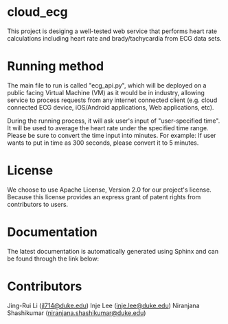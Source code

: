 # cloud_ecg
This project is desiging a well-tested web service that performs heart rate calculations including heart rate and brady/tachycardia from ECG data sets.

Running method
===============
The main file to run is called "ecg_api.py", which will be deployed on a public facing Virtual Machine (VM) as it would be in industry, allowing service to process requests
from any internet connected client (e.g. cloud connected ECG device, iOS/Android applications,
Web applications, etc).

During the running process, it will ask user's input of "user-specified time". It will be used to average the heart rate under 
the specified time range. 
Please be sure to convert the time input into minutes.
For example:
If user wants to put in time as 300 seconds, please convert it to 5 minutes.

License
==============
We choose to use Apache License, Version 2.0 for our project's license. Because this license provides an express grant of patent rights
from contributors to users.

Documentation
==============
The latest documentation is automatically generated using Sphinx and can be found through the link below:


Contributors
============
Jing-Rui Li (jl714@duke.edu)
Inje Lee (inje.lee@duke.edu)
Niranjana Shashikumar (niranjana.shashikumar@duke.edu)
